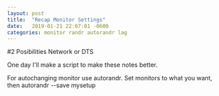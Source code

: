 ```yaml
---
layout: post
title:  "Recap Monitor Settings"
date:   2019-01-21 22:07:01 -0600
categories: monitor randr autorandr lag
---
```


#2 Posibilities Network or DTS

One day I'll make a script to make these notes better. 

For autochanging monitor use autorandr. Set monitors to what you want, then autorandr --save mysetup
